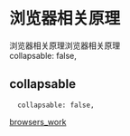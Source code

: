 # 浏览器相关原理

浏览器相关原理浏览器相关原理
\
      collapsable: false,
## collapsable

      collapsable: false,

[browsers_work](https://developer.mozilla.org/zh-CN/docs/Web/Performance/How_browsers_work)
